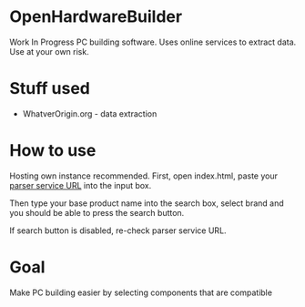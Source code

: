 # OpenHardwareBuilder
Work In Progress PC building software.
Uses online services to extract data.
Use at your own risk.

# Stuff used
- WhatverOrigin.org - data extraction

# How to use
Hosting own instance recommended.
First, open index.html, paste your [parser service URL](https://github.com/Davilarek/OpenHardwareBuilder-Server#how-to-use) into the input box.

Then type your base product name into the search box, select brand and you should be able to press the search button.

If search button is disabled, re-check parser service URL.

# Goal
Make PC building easier by selecting components that are compatible
